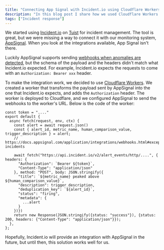 ```yaml
---
title: "Connecting App Signal with Incident.io using Cloudflare Workers"
description: "In this blog post I share how we used Cloudflare Workers to connect AppSignal with Incident.io."
tags: ["Incident response"]
---
```


We started using [Incident.io](https://incident.io) on [Tuist](https://tuist.io) for incident management.
The tool is great, but we were missing a way to connect it with our monitoring system, [AppSignal](https://appsignal.com).
When you look at the integrations available, App Signal isn't there.

Luckily AppSignal supports sending [webhooks when anomalies are detected](https://docs.appsignal.com/application/integrations/webhooks.html#anomaly-detection),
but the schema of the payload and the headers didn't match what Incident.io expected.
For example, Incident.io expects the requests to come with an `Authorization: Bearer xxx` header.

To make the integration work, we decided to use [Cloudflare Workers](https://workers.cloudflare.com/).
We created a worker that transforms the payload sent by AppSignal into the one that Incident.io expects,
and adds the `Authorization` header. The worker is deployed to Cloudflare, and we configured AppSignal to send the webhooks to the worker's URL.
Below is the code of the worker:

```language-js
const token = "...."
export default {
  async fetch(request, env, ctx) {
    const alert = await request.json()
    const { alert_id, metric_name, human_comparison_value, trigger_description } = alert;
    // https://docs.appsignal.com/application/integrations/webhooks.html#exception-incidents

    await fetch("https://api.incident.io/v2/alert_events/http/....", { headers: {
      "Authorization": `Bearer ${token}`,
      "Content-Type": "application/json"
    }, method: "POST", body: JSON.stringify({
      "title": `${metric_name} peaked above ${human_comparison_value}`,
      "description": trigger_description,
      "deduplication_key": `${alert_id}`,
      "status": "firing",
      "metadata": {
        ...alert
      }
    })})
    return new Response(JSON.stringify({status: "success"}), {status: 200, headers: {"Content-Type": "application/json"}});
  },
};
```

Hopefully, Incident.io will provide an integration with AppSignal in the future, but until then, this solution works well for us.
